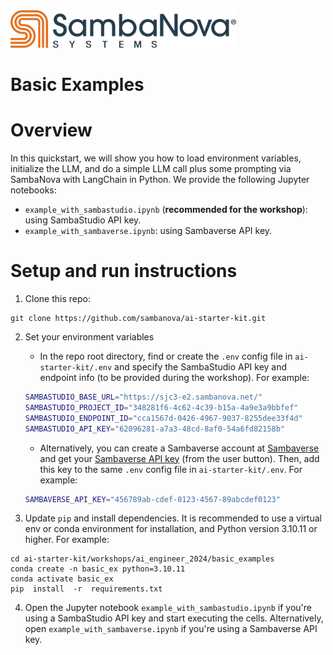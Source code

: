 <a href="https://sambanova.ai/">
<picture>
 <source media="(prefers-color-scheme: dark)" srcset="../../../images/SambaNova-light-logo-1.png" height="60">
  <img alt="SambaNova logo" src="../../../images/SambaNova-dark-logo-1.png" height="60">
</picture>
</a>

Basic Examples
====================

# Overview

In this quickstart, we will show you how to load environment variables, initialize the LLM, and do a simple LLM call plus some prompting via SambaNova with LangChain in Python. We provide the following Jupyter notebooks:
- `example_with_sambastudio.ipynb` (**recommended for the workshop**): using SambaStudio API key.
- `example_with_sambaverse.ipynb`: using Sambaverse API key.
  
# Setup and run instructions

1. Clone this repo:
```
git clone https://github.com/sambanova/ai-starter-kit.git 
```

2. Set your environment variables
   - In the repo root directory, find or create the `.env` config file in `ai-starter-kit/.env` and specify the SambaStudio API key and endpoint info (to be provided during the workshop). For example:
    ``` bash
    SAMBASTUDIO_BASE_URL="https://sjc3-e2.sambanova.net/"
    SAMBASTUDIO_PROJECT_ID="348281f6-4c62-4c39-b15a-4a9e3a9bbfef"
    SAMBASTUDIO_ENDPOINT_ID="cca1567d-0426-4967-9037-8255dee33f4d"
    SAMBASTUDIO_API_KEY="62096281-a7a3-48cd-8af0-54a6fd82158b"
    ```
    - Alternatively, you can create a Sambaverse account at [Sambaverse](https://sambaverse.sambanova.ai/) and get your [Sambaverse API key](https://docs.sambanova.ai/sambaverse/latest/use-sambaverse.html#_your_api_key) (from the user button). Then, add this key to the same `.env` config file in `ai-starter-kit/.env`. For example: 
    ``` bash
    SAMBAVERSE_API_KEY="456789ab-cdef-0123-4567-89abcdef0123"
    ``` 

2. Update `pip` and install dependencies. It is recommended to use a virtual env or conda environment for installation, and Python version 3.10.11 or higher. For example: 
```
cd ai-starter-kit/workshops/ai_engineer_2024/basic_examples
conda create -n basic_ex python=3.10.11
conda activate basic_ex
pip  install  -r  requirements.txt
```

4. Open the Jupyter notebook `example_with_sambastudio.ipynb` if you're using a SambaStudio API key and start executing the cells. Alternatively, open `example_with_sambaverse.ipynb` if you're using a Sambaverse API key.
